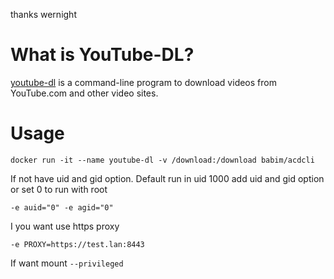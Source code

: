 thanks wernight

What is YouTube-DL?
==================

[youtube-dl](https://github.com/rg3/youtube-dl) is a command-line program to download videos from YouTube.com and other video sites.

# Usage
```
docker run -it --name youtube-dl -v /download:/download babim/acdcli
```
If not have uid and gid option. Default run in uid 1000 add uid and gid option
or set 0 to run with root
```
-e auid="0" -e agid="0"
```
I you want use https proxy
```
-e PROXY=https://test.lan:8443
```
If want mount
`--privileged`

